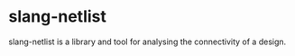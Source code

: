 slang-netlist
=============

slang-netlist is a library and tool for analysing the connectivity of a design.

